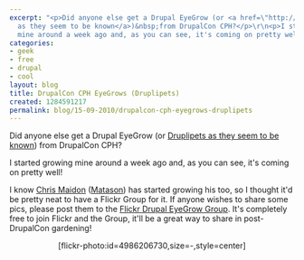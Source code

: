 ```yaml
---
excerpt: "<p>Did anyone else get a Drupal EyeGrow (or <a href=\"http://acquia.com/blog/druplipet-drupal-chia-pet\">Druplipets
  as they seem to be known</a>)&nbsp;from DrupalCon CPH?</p>\r\n<p>I started growing
  mine around a week ago and, as you can see, it's coming on pretty well!</p>\r\n"
categories:
- geek
- free
- drupal
- cool
layout: blog
title: DrupalCon CPH EyeGrows (Druplipets)
created: 1284591217
permalink: blog/15-09-2010/drupalcon-cph-eyegrows-druplipets
---
```

<p>Did anyone else get a Drupal EyeGrow (or <a href="http://acquia.com/blog/druplipet-drupal-chia-pet">Druplipets as they seem to be known</a>)&nbsp;from DrupalCon CPH?</p>
<p>I started growing mine around a week ago and, as you can see, it's coming on pretty well!</p>
<!--break-->
<p>I know <a href="http://menusandblocks.co.uk/">Chris Maidon</a> (<a href="http://drupal.org/user/81488">Matason</a>) has started growing his too, so I thought it'd be pretty neat to have a Flickr Group for it. If anyone wishes to share some pics, please post them to the <a title="Drupal EyeGrow's on Flickr" href="http://www.flickr.com/groups/drupal-eyegrow/">Flickr Drupal EyeGrow Group</a>. It's completely free to join Flickr and the Group, it'll be a great way to share in post-DrupalCon gardening!</p>
<div style="text-align:center">[flickr-photo:id=4986206730,size=-,style=center]</div>
